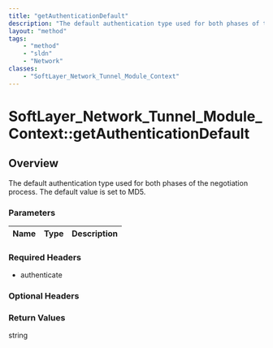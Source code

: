 ```yaml
---
title: "getAuthenticationDefault"
description: "The default authentication type used for both phases of the negotiation process.  The default value is set to MD5."
layout: "method"
tags:
    - "method"
    - "sldn"
    - "Network"
classes:
    - "SoftLayer_Network_Tunnel_Module_Context"
---
```

# SoftLayer_Network_Tunnel_Module_Context::getAuthenticationDefault
## Overview 
The default authentication type used for both phases of the negotiation process.  The default value is set to MD5. 

### Parameters 
|Name | Type | Description |
| --- | --- | --- |


### Required Headers
* authenticate

### Optional Headers

### Return Values
string

